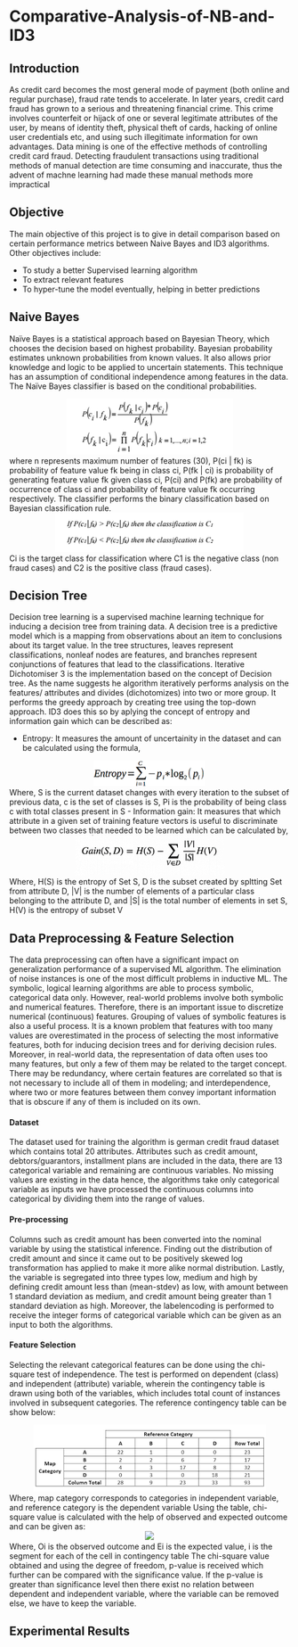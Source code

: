 # Comparative-Analysis-of-NB-and-ID3

## Introduction
As credit card becomes the most general mode of payment (both online and regular purchase), fraud rate tends to accelerate. In later years, credit card fraud has grown to a serious and threatening financial crime. This crime involves counterfeit or hijack of one or several legitimate attributes of the user, by means of identity theft, physical theft of cards, hacking of online user credentials etc, and using such illegitimate information for own advantages. Data mining is one of the effective methods of controlling credit card fraud. Detecting fraudulent transactions using traditional methods of manual detection are time consuming and inaccurate, thus the advent of machne learning had made these manual methods more impractical

## Objective
The main objective of this project is to give in detail comparison based on certain performance metrics between Naive Bayes and ID3 algorithms.
Other objectives include:
- To study a better Supervised learning algorithm
- To extract relevant features
- To hyper-tune the model eventually, helping in better predictions

## Naive Bayes
Naïve Bayes is a statistical approach based on Bayesian Theory, which chooses the decision based on highest probability. Bayesian probability estimates unknown probabilities from known values. It also allows prior knowledge and logic to be applied to uncertain statements. This technique has an assumption of conditional independence among features in the data. The Naïve Bayes classifier is based on the conditional probabilities.
<div align=center><img src=https://github.com/ghatoleyash/Comparative-Analysis-of-NB-and-ID3/blob/master/Conditional_probability.png></div>
where n represents maximum number of features (30), P(ci | fk) is probability of feature value fk being in class ci, P(fk | ci) is probability of generating feature value fk given class ci, P(ci) and P(fk) are probability of occurrence of class ci and probability of feature value fk occurring respectively. The classifier performs the binary classification based on Bayesian classification rule.
<div align=center><img src=https://github.com/ghatoleyash/Comparative-Analysis-of-NB-and-ID3/blob/master/class_probability.png></div>
Ci is the target class for classification where C1 is the negative class (non fraud cases) and C2 is the positive class (fraud cases).


## Decision Tree
Decision tree learning is a supervised machine learning technique for inducing a decision tree from training data. A decision tree is a predictive model which is a mapping from observations about an item to conclusions about its target value. In the tree structures, leaves represent classifications, nonleaf nodes are features, and branches represent conjunctions of features that lead to the classifications. 
Iterative Dichotomiser 3 is the implementation based on the concept of Decision tree. As the name suggests he algorithm iteratively performs analysis on the features/ attributes and divides (dichotomizes) into two or more group. It performs the greedy approach by creating tree using the top-down approach. ID3 does this so by aplying the concept of entropy and information gain which can be described as:
- Entropy: It measures the amount of uncertainity in the dataset and can be calculated using the formula,
<div align=center><img src=https://github.com/ghatoleyash/Comparative-Analysis-of-NB-and-ID3/blob/master/entropy_formula.png></div>
Where, S is the current dataset changes with every iteration to the subset of previous data, c is the set of classes is S, Pi is the probability of being class c with total classes present in S
- Information gain: It measures that which attribute in a given set of training feature vectors is useful to discriminate between two classes that needed to be learned which can be calculated by, 
<div align=center><img src=https://github.com/ghatoleyash/Comparative-Analysis-of-NB-and-ID3/blob/master/information_gain_formula.png></div>
Where, H(S) is the entropy of Set S, D is the subset created by spltting Set from attribute D, |V| is the number of elements of a particular class belonging to the attribute D, and |S| is the total number of elements in set S, H(V) is the entropy of subset V  



## Data Preprocessing & Feature Selection
The data preprocessing can often have a significant impact on generalization performance of a supervised ML algorithm. The elimination of noise instances is one of the most difficult problems in inductive ML. The symbolic, logical learning algorithms are able to process symbolic, categorical data only. However, real-world problems involve both symbolic and numerical features. Therefore, there is an important issue to discretize numerical (continuous) features. Grouping of values of symbolic features is also a useful process. It is a known problem that features with too many values are overestimated in the process of selecting the most informative features, both for inducing decision trees and for deriving decision rules. Moreover, in real-world data, the representation of data often uses too many features, but only a few of them may be related to the target concept. There may be redundancy, where certain features are correlated so that is not necessary to include all of them in modeling; and interdependence, where two or more features between them convey important information that is obscure if any of them is included on its own.
#### Dataset
The dataset used for training the algorithm is german credit fraud dataset which contains total 20 attributes. Attributes such as credit amount, debtors/guarantors, installment plans are included in the data, there are 13 categorical variable and remaining are continuous variables. No missing values are existing in the data hence, the algorithms take only categorical variable as inputs we have processed the continuous columns into categorical by dividing them into the range of values.
#### Pre-processing
Columns such as credit amount has been converted into the nominal variable by using the statistical inference. Finding out the distribution of credit amount and since it came out to be positively skewed log transformation has applied to make it more alike normal distribution. Lastly, the variable is segregated into three types low, medium and high by defining credit amount less than (mean-stdev) as low, with amount between 1 standard deviation as medium, and credit amount being greater than 1 standard deviation as high.
Moreover, the labelencoding is performed to receive the integer forms of categorical variable which can be given as an input to both the algorithms. 
#### Feature Selection
Selecting the relevant categorical features can be done using the chi-square test of independence. The test is performed on dependent (class) and independent (attribute) variable, wherein the contingency table is drawn using both of the variables, which includes total count of instances involved in subsequent categories. The reference contingency table can be show below:
<div align=center><img src=https://github.com/ghatoleyash/Comparative-Analysis-of-NB-and-ID3/blob/master/contingency_table.png></div>
Where, map category corresponds to categories in independent variable, and reference category is the dependent variable
Using the table, chi-square value is calculated with the help of observed and expected outcome and can be given as:
<div align=center><img src=https://github.com/ghatoleyash/Comparative-Analysis-of-NB-and-ID3/blob/master/chi_square_formula.jpeg></div>
Where, Oi is the observed outcome and Ei is the expected value, i is the segment for each of the cell in contingency table
The chi-square value obtained and using the degree of freedom, p-value is received which further can be compared with the significance value. If the p-value is greater than significance level then there exist no relation between dependent and independent variable, where the variable can be removed else, we have to keep the variable.  


## Experimental Results

